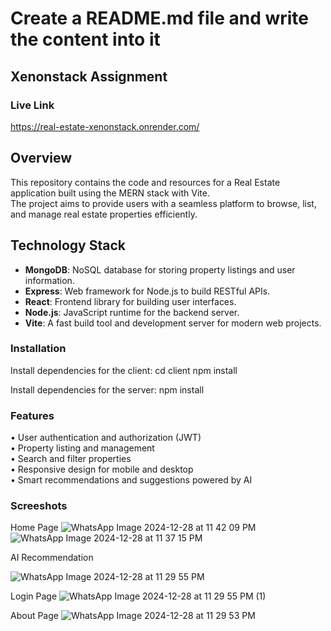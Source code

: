 # Create a README.md file and write the content into it
## Xenonstack Assignment

### Live Link
https://real-estate-xenonstack.onrender.com/

## Overview
This repository contains the code and resources for a Real Estate application built using the MERN stack with Vite.</br> The project aims to provide users with a seamless platform to browse, list, and manage real estate properties efficiently.

## Technology Stack
- **MongoDB**: NoSQL database for storing property listings and user information.
- **Express**: Web framework for Node.js to build RESTful APIs.
- **React**: Frontend library for building user interfaces.
- **Node.js**: JavaScript runtime for the backend server.
- **Vite**: A fast build tool and development server for modern web projects.

### Installation
Install dependencies for the client:
cd client
npm install

Install dependencies for the server:
npm install

### Features
• User authentication and authorization (JWT) <br/>
• Property listing and management <br/>
• Search and filter properties <br/>
• Responsive design for mobile and desktop <br/>
• Smart recommendations and suggestions powered by AI <br/>

### Screeshots
Home Page
![WhatsApp Image 2024-12-28 at 11 42 09 PM](https://github.com/user-attachments/assets/bbe27e25-7faa-45d0-be1d-e71b92b88899)
![WhatsApp Image 2024-12-28 at 11 37 15 PM](https://github.com/user-attachments/assets/61ffc3d7-9086-4a1e-a562-676262f98f94)


AI Recommendation

![WhatsApp Image 2024-12-28 at 11 29 55 PM](https://github.com/user-attachments/assets/1386e82b-8579-4b6b-a949-2a65adc749fd)

Login Page
![WhatsApp Image 2024-12-28 at 11 29 55 PM (1)](https://github.com/user-attachments/assets/ad82136f-3607-447e-a852-11b91fc6e289)


About Page
![WhatsApp Image 2024-12-28 at 11 29 53 PM](https://github.com/user-attachments/assets/4932cb62-c540-4aec-9f63-e306bf90ddbb)








